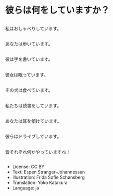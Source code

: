 # 彼らは何をしていますか？

##
私はおしゃべりしています。

##
あなたは歩いています。

##
彼は字を書いています。

##
彼女は眠っています。

##
その犬は食べています。

##
私たちは読書をしています。

##
あなたは耳を傾けています。

##
彼らはドライブしています。

##
皆それぞれ何かやっていますね！

##
* License: CC BY
* Text: Espen Stranger-Johannessen
* Illustration: Frida Sofie Schønsberg
* Translation: Yoko Katakura
* Language: ja
